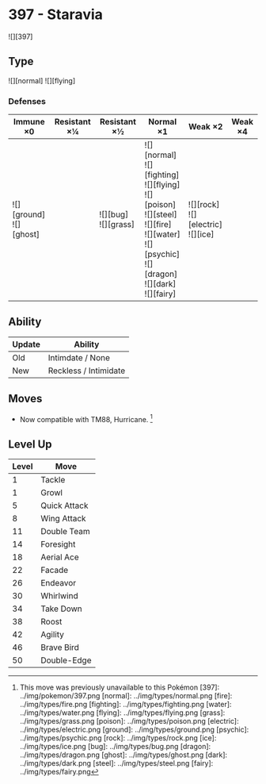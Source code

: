 # 397 - Staravia
![][397]

## Type

![][normal]  ![][flying]

### Defenses

Immune ×0                      | Resistant ×¼ | Resistant ×½                | Normal ×1                                                                                                                                                                   | Weak ×2                                      | Weak ×4 | 
---                            | ---          | ---                         | ---                                                                                                                                                                         | ---                                          | ---     | 
![][ground]<br> ![][ghost]<br> |              | ![][bug]<br> ![][grass]<br> | ![][normal]<br> ![][fighting]<br> ![][flying]<br> ![][poison]<br> ![][steel]<br> ![][fire]<br> ![][water]<br> ![][psychic]<br> ![][dragon]<br> ![][dark]<br> ![][fairy]<br> | ![][rock]<br> ![][electric]<br> ![][ice]<br> |         | 

## Ability

Update | Ability               | 
---    | ---                   | 
Old    | Intimdate / None      | 
New    | Reckless / Intimidate | 

## Moves

 - Now compatible with TM88, Hurricane. [^1]

## Level Up

Level | Move         | 
---   | ---          | 
1     | Tackle       | 
1     | Growl        | 
5     | Quick Attack | 
8     | Wing Attack  | 
11    | Double Team  | 
14    | Foresight    | 
18    | Aerial Ace   | 
22    | Facade       | 
26    | Endeavor     | 
30    | Whirlwind    | 
34    | Take Down    | 
38    | Roost        | 
42    | Agility      | 
46    | Brave Bird   | 
50    | Double-Edge  | 

[^1]: This move was previously unavailable to this Pokémon
[397]: ../img/pokemon/397.png
[normal]: ../img/types/normal.png
[fire]: ../img/types/fire.png
[fighting]: ../img/types/fighting.png
[water]: ../img/types/water.png
[flying]: ../img/types/flying.png
[grass]: ../img/types/grass.png
[poison]: ../img/types/poison.png
[electric]: ../img/types/electric.png
[ground]: ../img/types/ground.png
[psychic]: ../img/types/psychic.png
[rock]: ../img/types/rock.png
[ice]: ../img/types/ice.png
[bug]: ../img/types/bug.png
[dragon]: ../img/types/dragon.png
[ghost]: ../img/types/ghost.png
[dark]: ../img/types/dark.png
[steel]: ../img/types/steel.png
[fairy]: ../img/types/fairy.png
